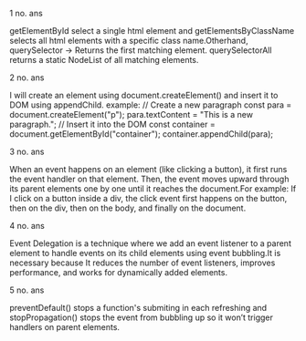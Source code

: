 1 no. ans

getElementById select a single html element and getElementsByClassName selects all html elements with a specific class name.Otherhand, querySelector → Returns the first matching element. querySelectorAll returns a static NodeList of all matching elements.

2 no. ans

I will create an element using document.createElement() and insert it to DOM using appendChild. example:
// Create a new paragraph
const para = document.createElement("p");
para.textContent = "This is a new paragraph.";
// Insert it into the DOM
const container = document.getElementById("container");
container.appendChild(para);

3 no. ans

When an event happens on an element (like clicking a button), it first runs the event handler on that element. Then, the event moves upward through its parent elements one by one until it reaches the document.For example:
If I click on a button inside a div, the click event first happens on the button, then on the div, then on the body, and finally on the document.

4 no. ans

Event Delegation is a technique where we add an event listener to a parent element to handle events on its child elements using event bubbling.It is necessary because It reduces the number of event listeners, improves performance, and works for dynamically added elements.

5 no. ans

preventDefault() stops a function's submiting in each refreshing and stopPropagation() stops the event from bubbling up so it won’t trigger handlers on parent elements.
